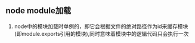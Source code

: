 ## node module加载
1. node中的模块加载时单例的，即它会根据文件的绝对路径作为id来缓存模块
  (即module.exports引用的模块),同时意味着模块中的逻辑代码只会执行一次

    
